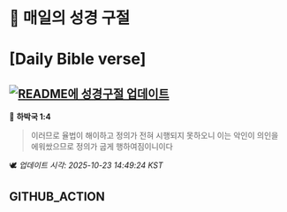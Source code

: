 # 🙏 매일의 성경 구절
# [Daily Bible verse]
## [![README에 성경구절 업데이트](https://github.com/DONGSUKA/first_test/actions/workflows/update-readme-bible.yml/badge.svg)](https://github.com/DONGSUKA/first_test/actions/workflows/update-readme-bible.yml)
<!-- START_BIBLE_VERSE -->
📖 **하박국 1:4**
> 이러므로 율법이 해이하고 정의가 전혀 시행되지 못하오니 이는 악인이 의인을 에워쌌으므로 정의가 굽게 행하여짐이니이다

🕊️ _업데이트 시각: 2025-10-23 14:49:24 KST_
  <!-- END_BIBLE_VERSE -->
## GITHUB_ACTION
